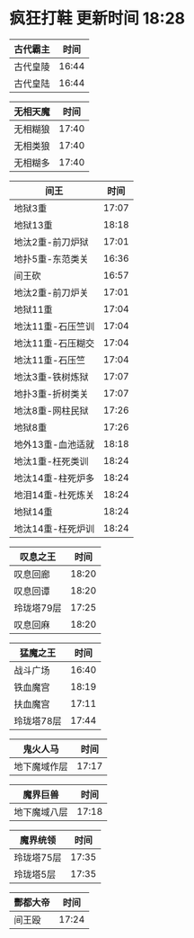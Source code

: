 # 疯狂打鞋 更新时间 18:28

| 古代霸主   | 时间    |
|--------|-------|
| 古代皇陵 | 16:44 |
| 古代皇陆 | 16:44 |

| 无相天魔   | 时间    |
|--------|-------|
| 无相糊狼 | 17:40 |
| 无相类狼 | 17:40 |
| 无相糊多 | 17:40 |

| 间王   | 时间    |
|--------|-------|
| 地狱3重 | 17:07 |
| 地狱13重 | 18:18 |
| 地汰2重-前刀炉狱 | 17:01 |
| 地扑5重-东范类关 | 16:36 |
| 间王砍 | 16:57 |
| 地汰2重-前刀炉关 | 17:01 |
| 地狱11重 | 17:04 |
| 地汰11重-石压竺训 | 17:04 |
| 地汰11重-石压糊交 | 17:04 |
| 地汰11重-石压竺 | 17:04 |
| 地汰3重-铁树炼狱 | 17:07 |
| 地扑3重-折树类关 | 17:07 |
| 地汰8重-网柱民狱 | 17:26 |
| 地狱8重 | 17:26 |
| 地外13重-血池适就 | 18:18 |
| 地汰1重-枉死类训 | 18:24 |
| 地汰14重-柱死炉多 | 18:24 |
| 地泪14重-杜死炼关 | 18:24 |
| 地狱14重 | 18:24 |
| 地汰14重-枉死炉训 | 18:24 |

| 叹息之王   | 时间    |
|--------|-------|
| 叹息回廊 | 18:20 |
| 叹息回谭 | 18:20 |
| 玲珑塔79层 | 17:25 |
| 叹息回麻 | 18:20 |

| 猛魔之王   | 时间    |
|--------|-------|
| 战斗广场 | 16:40 |
| 铁血魔宫 | 18:19 |
| 扶血魔宫 | 17:11 |
| 玲珑塔78层 | 17:44 |

| 鬼火人马   | 时间    |
|--------|-------|
| 地下魔域作层 | 17:17 |

| 魔界巨兽   | 时间    |
|--------|-------|
| 地下魔域八层 | 17:18 |

| 魔界统领   | 时间    |
|--------|-------|
| 玲珑塔75层 | 17:35 |
| 玲珑塔5层 | 17:35 |

| 酆都大帝   | 时间    |
|--------|-------|
| 间王殴 | 17:24 |